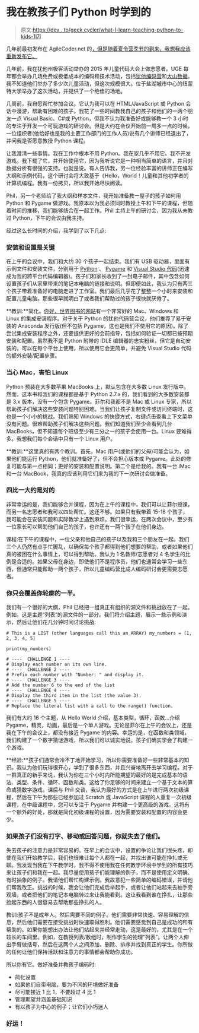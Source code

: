 # 我在教孩子们 Python 时学到的

> 原文:[https://dev . to/geek cycler/what-I-learn-teaching-python-to-kids-1l7l](https://dev.to/geekcyclist/what-i-learned-teaching-python-to-kids-1l7l)

几年前最初发布在 AgileCoder.net 的[，但是随着夏令营季节的到来，我想我应该重新发布它。](http://agilecoder.net/2015/06/15/what-I-learned-teaching-python/)

几年前，我在犹他州极客活动举办的 2015 年儿童代码大会上做志愿者。UGE 每年都会举办几场免费或极低成本的编码和技术活动，包括[犹他编码营](https://twitter.com/hashtag/UtahCodeCamp)和[大山数据](https://twitter.com/hashtag/bigmtndata)。我不知道他们举办了多少次儿童活动，但这次规模很大。位于盐湖城市中心的纽蒙特大学举办了这次活动，并提供了一个绝佳的场地。

几周前，我自愿帮忙参加会议。它认为我可以在 HTML/JavaScript 或 Python 会话中漫游，帮助有困难的孩子。我花了一些时间教我自己的孩子和他们的一两个朋友一点 Visual Basic、C#或 Python，但我不认为我准备好或能够教一个 3 小时的专注于开发一个可玩游戏的研讨会。但是大约在会议开始前一周多一点的时候，一位组织者(他恰好也是我的主要工作部门的工作人员)说有几个讲师已经退出了，并问我是否愿意教授 Python 课程。

让我澄清一些事情。我在工作中根本不用 Python。我在家几乎不用它。我不开发游戏。我下载了它，并开始使用它，因为我听说它是一种相当简单的语言，并且对数据分析有很强的支持。也就是说。有人告诉我，另一位经验丰富的讲师正在编写大纲和示例代码，这个研讨会将大致基于《Hello，World！儿童和其他初学者的计算机编程。我有一份拷贝，所以我开始尽快阅读。

Phil，另一个老师给了我大纲和样本文件，我开始准备教一屋子的孩子如何用 Python 和 Pygame 做游戏。我原本以为我必须同时教授上午和下午的课程，但随着时间的推移，我们能够结合在一起工作。Phil 主持上午的研讨会，因为我从未教过 Python，下午的会议由我主持。

经过这么长时间的介绍，我学到了以下几点:

### [](#installation-and-setup-are-key)安装和设置是关键

在上午的会议中，我们和大约 30 个孩子一起结束。我们有 USB 驱动器，里面有示例文件和安装文件，分别用于 [Python](https://www.python.org/) 、 [Pygame](http://www.pygame.org/) 和 [Visual Studio 代码](https://code.visualstudio.com/)(迅速成为我的跨平台代码编辑器)。孩子们和家长收到了一封电子邮件，其中包含如何设置孩子们从家里带来的笔记本电脑的链接和说明。但即便如此，我认为只有两三个孩子带着准备好的电脑走进了工作室。我们最后几乎花了整整一个小时来安装和配置儿童电脑。那些很早就明白了或者我们帮助过的孩子很快就厌倦了。

**教训:**简化。[你好，世界图书的网站](http://www.manning.com/sande2/)有一个非常好的 Mac、Windows 和 Linux 的集成安装程序。对于关于 Python 的犹他代码营会议，他们推荐了易于安装的 Anaconda 发行版(但不包括 Pygame，这也是我们不使用它的原因)。除了尝试集成安装程序之外，还要提供更好的会前指导，包括如何验证一切都已按预期安装和配置。虽然我不是 Python 附带的 IDLE 编辑器的忠实粉丝，但它是自动安装的，可以在每个平台上使用，所以使用它会更简单，并避免 Visual Studio 代码的额外安装/配置步骤。

### [](#beware-the-mac-fear-linux)当心 Mac，害怕 Linux

Python 预装在大多数苹果 MacBooks 上，默认包含在大多数 Linux 发行版中。然而，这本书和我们的课程都是基于 Python 2.7.x 的，我们看到的大多数安装都是 3.x 版本，没有一个包含 Pygame。菲尔和我都不是 Mac 或 Linux 专家，所以帮助孩子们解决这些安装问题特别困难。当我们让孩子复制文件或访问终端时，这也是一个小小的挑战。我们熟知 Windows 的快捷方式，右键点击查看上下文菜单没有问题。很难帮助孩子们解决这些问题。我们知道我们至少会看到几台 MacBooks，但不知道每个班级至少有三分之一的孩子会使用一台。Linux 要难得多。我想我们每个会话中只有一个 Linux 用户。

**教训:**这里真的有两个教训。首先，Mac 用户(或他们的父母)可能会认为，如果他们能运行 Python，他们就准备好了，但不会担心版本或 Pygame。此处的修复可能与第一点相同；更好的安装和配置说明。第二个是给我的。我有一台 iMac 和一台 MacBook，我真的应该利用它们来为我的下一次研讨会做准备。

### [](#four-to-one-is-about-right)四比一大约是对的

非常幸运的是，我们能够合并课程，因为在上午的课程中，我们可以让菲尔授课，而另一名志愿者和我可以四处帮忙。这还不够。如果只有我带着 15-16 个孩子，我可能会在安装问题和实际教学上遇到麻烦。我们很幸运，在两次会议中，至少有一位家长可以帮助他们自己的孩子，也许还有一两个孩子在他们身边。

课程:在下午的课程中，一位父亲和他自己的孩子以及我和三个朋友在一起。我们三个人仍然有点手忙脚乱，以确保每个孩子都得到他们想要的帮助，或者如果他们真的被困在什么事情上，可以得到帮助。我认为 1 名教师/志愿者对 4 名学生的比例是合适的。如果父母在身边，即使他们不是程序员，他们也通常会学习一些东西，但通常只能帮助一两个孩子，所以儿童编码营比成人编码研讨会更需要志愿者。

### [](#you-will-only-cover-half-of-your-outline)你只会覆盖你轮廓的一半。

我们有一个很好的大纲，Phil 已经把一组真正有组织的源文件和挑战放在了一起。例如，这是主题“列表”的源文件的一部分。我们将介绍主题，展示一些示例和演示，然后让他们花几分钟时间讨论挑战:

```
# This is a LIST (other languages call this an ARRAY) my_numbers = [1, 2, 3, 4, 5]

print(my_numbers)

# ----  CHALLENGE 1 ----
# Display each number on its own line. 
# ----  CHALLENGE 2 ----
# Prefix each number with "Number: " and display it. 
# ----  CHALLENGE 3 ----
# Add the number 6 to the end of the list 
# ----  CHALLENGE 4 ----
# Display the third item in the list (the value 3). 
# ----  CHALLENGE 5 ----
# Replace the literal list with a call to the range() function. 
```

我们有大约 16 个主题，从 Hello World 介绍，基本类型，循环，函数...介绍 Pygame，精灵，动画，最后是一个单人游戏。无论是菲尔在上午的会议上，还是我在下午的会议上，都没有接近 Pygame 的内容。幸运的是，在函数和类领域，我们构建了一个数字猜谜游戏，所以我们可以诚实地说，孩子们确实学会了构建一个游戏。

**经验:**孩子们通常会冷不丁地开始学习，所以你需要准备好一些非常基本的知识。我认为他们玩得很开心，学到了很多东西，并且兴奋地离开去学习编程。对于一群真正的新手来说，我认为你在三个小时内所能期望的最好的是完成基本的语法、类型、条件、循环、函数和类。这给了你足够的时间来建立一个基于文本的算命或猜数字游戏。课后与 Phil 交谈，我认为最好的方式是在上午进行两次初级课程，然后在下午为那些已经参加过 Scratch 或 JavaScript 课程的人重复一次初级课程，在中级课程中，您可以专注于 Pygame 并构建一个更高级的游戏。这将有一个额外的好处，那就是简化初级课程的设置，因为需要安装和配置的内容会更少。

### 如果孩子们没有打字、移动或回答问题，你就失去了他们。

失去孩子的注意力是非常容易的。在早上的会议中，设置的争论让我们很头疼，即使在我们开始教学后，我们也很难让每个人都在一起，并找出谁可能在挣扎或无聊。我发现当我在下午教学时，我不得不使用我在任何教学环境中学到的所有技巧来让孩子们和我在一起。我尽量使用孩子们能理解的例子，而不是使用定义明确、有时抽象的例子。我请他们帮忙构建示例。我故意犯一些简单的编码错误，并请他们帮我改正。挑战的时候，我会让他们完成后举起手，或者让他们站起来去袖手旁观墙，或者把他们的笔记本电脑转过来让我能看到。这让我看到谁在挣扎，让那些捡起东西的人很容易去帮助那些挣扎的人。

教训:孩子不是成年人。然后需要不同的例子。他们需要非常快速、容易理解的信息，然后他们需要在接受挑战时快速取得胜利。他们需要感觉到自己是成功的和有帮助的。如果你能想出办法让他们站起来并经常走动，这是最好的，尤其是在一个较长的车间里。例如，在教授列表/数组时，制作学生的物理“列表”。让两个人伸出手臂做括号，然后在这两个人之间添加、删除、排序并找到真正的学生。你所做的任何让他们保持活跃和注意力的事情都会帮助你成功。

所以你有它。做好准备并教孩子编码时:

*   简化设置
*   如果他们自带电脑，要为不同的环境做好准备
*   尽可能接近 1 比 1，不要超过 4 比 1
*   管理期望并涵盖基础知识
*   有以孩子为中心的例子；让它们小巧迷人

### [](#good-luck)好运！